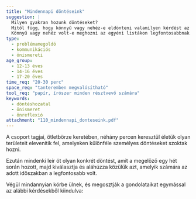 ```yaml
---
title: "Mindennapi döntéseink"
suggestion: | 
  Milyen gyakran hozunk döntéseket? 
  Mitől függ, hogy könnyű vagy nehéz-e eldönteni valamilyen kérdést az életünkben?
  Könnyű vagy nehéz volt-e meghozni az egyéni listákon legfontosabbnak jelölt elmúlt heti döntést? Miért?
type:
  - problémamegoldó
  - kommunikációs
  - önismereti
age_group:
  - 12-13 éves
  - 14-16 éves
  - 17-20 éves
time_req: "20-30 perc"
space_req: "tanteremben megvalósítható"
tool_req: "papír, írószer minden résztvevő számára"
keywords: 
  - döntéshozatal
  - önismeret
  - önreflexió
attachment: "110_mindennapi_donteseink.pdf"
---
```


A csoport tagjai, ötletbörze keretében, néhány percen keresztül életük olyan területeit elevenítik fel, amelyeken különféle személyes döntéseket szoktak hozni.

Ezután mindenki leír öt olyan konkrét döntést, amit a megelőző egy hét során hozott, majd kiválasztja és aláhúzza közülük azt, amelyik számára az adott időszakban a legfontosabb volt.

Végül mindannyian körbe ülnek, és megosztják a gondolataikat egymással az alábbi kérdésekből kiindulva:
  
  
